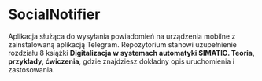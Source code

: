 # SocialNotifier

Aplikacja służąca do wysyłania powiadomień na urządzenia mobilne z zainstalowaną aplikacją Telegram. Repozytorium stanowi uzupełnienie rozdziału 8 książki **Digitalizacja w systemach automatyki SIMATIC. Teoria, przykłady, ćwiczenia**, gdzie znajdziesz dokładny opis uruchomienia i zastosowania.
